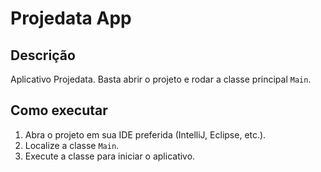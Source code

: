 # Projedata App

## Descrição
Aplicativo Projedata. Basta abrir o projeto e rodar a classe principal `Main`.

## Como executar
1. Abra o projeto em sua IDE preferida (IntelliJ, Eclipse, etc.).
2. Localize a classe `Main`.
3. Execute a classe para iniciar o aplicativo.